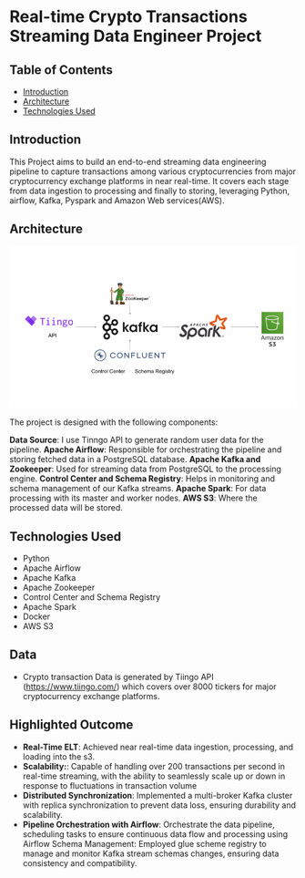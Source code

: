 # Real-time Crypto Transactions Streaming Data Engineer Project
## Table of Contents
- [Introduction](#introduction)
- [Architecture](#architecture)
- [Technologies Used](#technologies-used)

## Introduction
This Project aims to build an end-to-end streaming data engineering pipeline to capture transactions among various cryptocurrencies from major cryptocurrency exchange platforms in near real-time. It covers each stage from data ingestion to processing and finally to storing, leveraging Python, airflow, Kafka, Pyspark and Amazon Web services(AWS).
## Architecture
![Project Architecture](architecture.png)

The project is designed with the following components:

**Data Source**: I use Tinngo API to generate random user data for the pipeline.
**Apache Airflow**: Responsible for orchestrating the pipeline and storing fetched data in a PostgreSQL database.
**Apache Kafka and Zookeeper**: Used for streaming data from PostgreSQL to the processing engine.
**Control Center and Schema Registry**: Helps in monitoring and schema management of our Kafka streams.
**Apache Spark**: For data processing with its master and worker nodes.
**AWS S3**: Where the processed data will be stored.

## Technologies Used
- Python
- Apache Airflow
- Apache Kafka
- Apache Zookeeper
- Control Center and Schema Registry
- Apache Spark
- Docker
- AWS S3
  
## Data 
- Crypto transaction Data is generated by Tiingo API (https://www.tiingo.com/) which covers over 8000 tickers for major cryptocurrency exchange platforms.

## Highlighted Outcome
- **Real-Time ELT**: Achieved near real-time data ingestion, processing, and loading into the s3.
- **Scalability:**: Capable of handling over 200 transactions per second in real-time streaming, with the ability to seamlessly scale up or down in response to fluctuations in transaction volume
- **Distributed Synchronization**: Implemented a multi-broker Kafka cluster with replica synchronization to prevent data loss, ensuring durability and scalability.
- **Pipeline Orchestration with Airflow**: Orchestrate the data pipeline, scheduling tasks to ensure continuous data flow and processing using Airflow
Schema Management: Employed glue scheme registry to manage and monitor Kafka stream schemas changes, ensuring data consistency and compatibility.
